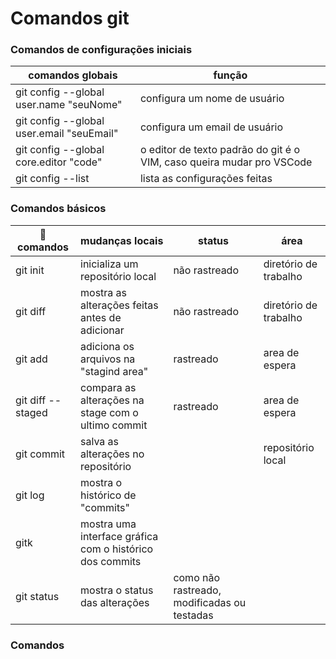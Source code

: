 # Comandos git



### Comandos de configurações iniciais
| comandos globais| função | 
| ---| --- |
| git config --global user.name "seuNome"| configura um nome de usuário|
| git config --global user.email "seuEmail"|configura um email de usuário|
| git config --global core.editor "code" | o editor de texto padrão do git é o VIM, caso queira mudar pro VSCode| 
| git config --list | lista as configurações feitas|

### Comandos básicos
|🎯comandos |  mudanças locais  |status| área
| --- | --- | --- | --|
| git init   | inicializa um repositório local|não rastreado | diretório de trabalho |
| git diff   | mostra as alterações feitas antes de adicionar|não rastreado| diretório de trabalho |
| git add    | adiciona os arquivos na "stagind area"                          |rastreado     | area de espera|
| git diff --staged| compara as alterações na stage com o ultimo commit|rastreado|area de espera|
| git commit | salva as alterações no repositório  |             | repositório local |
| git log    | mostra o histórico de "commits"| |
| gitk       | mostra uma interface gráfica com o histórico dos commits|
| git status | mostra o status das alterações |como não rastreado, modificadas ou testadas||


### Comandos 

